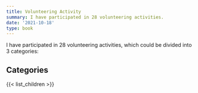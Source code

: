 ```yaml
---
title: Volunteering Activity
summary: I have participated in 28 volunteering activities.
date: '2021-10-18'
type: book
---
```


I have participated in 28 volunteering activities, which could be divided into 3 categories:

## Categories

{{< list_children >}}

## 

